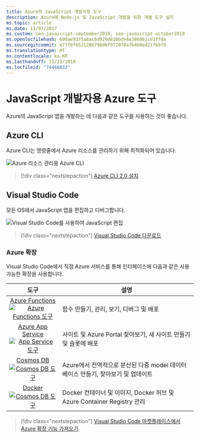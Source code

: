 ```yaml
---
title: Azure의 JavaScript 개발자용 도구
description: Azure에 Node.js 및 JavaScript 개발을 위한 개별 도구 설치
ms.topic: article
ms.date: 11/07/2017
ms.custom: seo-javascript-september2019, seo-javascript-october2019
ms.openlocfilehash: 690ae9375a8ac8d929d610bde4e306061cd1ff8e
ms.sourcegitcommit: e77f8f652128b798dbf972078a7b460ed21fb5f8
ms.translationtype: HT
ms.contentlocale: ko-KR
ms.lasthandoff: 11/25/2019
ms.locfileid: "74466832"
---
```

# <a name="azure-tools-for-javascript-developers"></a>JavaScript 개발자용 Azure 도구
Azure의 JavaScript 앱을 개발하는 데 다음과 같은 도구를 사용하는 것이 좋습니다.

## <a name="azure-cli"></a>Azure CLI
Azure CLI는 명령줄에서 Azure 리소스를 관리하기 위해 최적화되어 있습니다.

![Azure 리소스 관리용 Azure CLI](media/node-azure-tools/azure-cli.png)
 
> [!div class="nextstepaction"]
> [Azure CLI 2.0 설치](/cli/azure/install-az-cli2)

## <a name="visual-studio-code"></a>Visual Studio Code
모든 OS에서 JavaScript 앱을 편집하고 디버그합니다.

![Visual Studio Code를 사용하여 JavaScript 편집](media/node-azure-tools/visual-studio-code-debug-javascript.png)

> [!div class="nextstepaction"]
> [Visual Studio Code 다운로드](https://code.visualstudio.com)

### <a name="azure-extensions"></a>Azure 확장
Visual Studio Code에서 직접 Azure 서비스를 통해 인터페이스에 다음과 같은 사용 가능한 확장을 사용합니다.

| 도구 | 설명  |
|:---------:|---------|
| [Azure Functions](https://marketplace.visualstudio.com/items?itemName=ms-azuretools.vscode-azurefunctions) <br> [![Azure Functions 도구](media/node-azure-tools/icon-azure-functions.png)](https://marketplace.visualstudio.com/items?itemName=ms-azuretools.vscode-azurefunctions) | 함수 만들기, 관리, 보기, 디버그 및 배포|
| [Azure App Service](https://marketplace.visualstudio.com/items?itemName=ms-azuretools.vscode-azureappservice) <br> [![App Service 도구](media/node-azure-tools/icon-azure-app-service.png)](https://marketplace.visualstudio.com/items?itemName=ms-azuretools.vscode-azureappservice) | 사이트 및 Azure Portal 찾아보기, 새 사이트 만들기 및 슬롯에 배포 |
| [Cosmos DB](https://marketplace.visualstudio.com/items?itemName=ms-azuretools.vscode-cosmosdb)  <br> [![Cosmos DB 도구](media/node-azure-tools/icon-cosmos-db.png)](https://marketplace.visualstudio.com/items?itemName=ms-azuretools.vscode-cosmosdb)| Azure에서 전역적으로 분산된 다중 model 데이터베이스 만들기, 찾아보기 및 업데이트 |
| [Docker](https://marketplace.visualstudio.com/items?itemName=formulahendry.docker-explorer)   <br> [![Cosmos DB 도구](media/node-azure-tools/icon-docker.png)](https://marketplace.visualstudio.com/items?itemName=formulahendry.docker-explorer)| Docker 컨테이너 및 이미지, Docker 허브 및 Azure Container Registry 관리 |

> [!div class="nextstepaction"]
> [Visual Studio Code 마켓플레이스에서 Azure 확장 기능 가져오기](https://marketplace.visualstudio.com/search?term=azure&target=VSCode&category=All%20categories&sortBy=Relevance)

